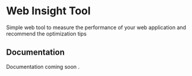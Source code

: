 # Web Insight Tool

Simple web tool to measure the performance of your web application and recommend the optimization tips

## Documentation

Documentation coming soon .
